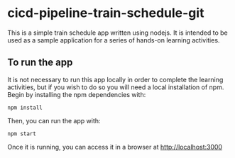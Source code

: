 # cicd-pipeline-train-schedule-git

This is a simple train schedule app written using nodejs. It is intended to be used as a sample application for a series of hands-on learning activities.

## To run the app

It is not necessary to run this app locally in order to complete the learning activities, but if you wish to do so you will need a local installation of npm. Begin by installing the npm dependencies with:

    npm install

Then, you can run the app with:

    npm start

Once it is running, you can access it in a browser at [http://localhost:3000](http://localhost:3000)
